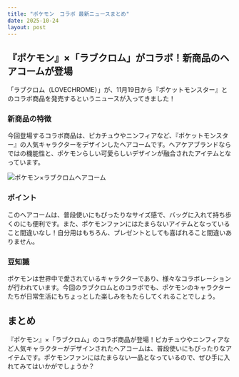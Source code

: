 ```yaml
---
title: "ポケモン　コラボ 最新ニュースまとめ"
date: 2025-10-24
layout: post
---
```


## 『ポケモン』×「ラブクロム」がコラボ！新商品のヘアコームが登場

「ラブクロム（LOVECHROME）」が、11月19日から『ポケットモンスター』とのコラボ商品を発売するというニュースが入ってきました！

### 新商品の特徴
今回登場するコラボ商品は、ピカチュウやニンフィアなど、『ポケットモンスター』の人気キャラクターをデザインしたヘアコームです。ヘアケアブランドならではの機能性と、ポケモンらしい可愛らしいデザインが融合されたアイテムとなっています。

![ポケモン×ラブクロムヘアコーム](https://example.com/pokemon_lovechrome.jpg)

### ポイント
このヘアコームは、普段使いにもぴったりなサイズ感で、バッグに入れて持ち歩くのにも便利です。また、ポケモンファンにはたまらないアイテムとなっていること間違いなし！自分用はもちろん、プレゼントとしても喜ばれること間違いありません。

### 豆知識
ポケモンは世界中で愛されているキャラクターであり、様々なコラボレーションが行われています。今回のラブクロムとのコラボでも、ポケモンのキャラクターたちが日常生活にもちょっとした楽しみをもたらしてくれることでしょう。

## まとめ
『ポケモン』×「ラブクロム」のコラボ商品が登場！ピカチュウやニンフィアなど人気キャラクターがデザインされたヘアコームは、普段使いにもぴったりなアイテムです。ポケモンファンにはたまらない一品となっているので、ぜひ手に入れてみてはいかがでしょうか？